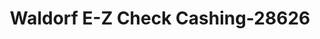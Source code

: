 ---
f_zip-code: 20603
f_state-code: MD
title: Waldorf E-Z Check Cashing-28626
f_phone: 301-885-2200
f_city-only: Waldorf
f_address: 3340 Crain Hwy Waldorf
f_location-unique-id: '28626'
slug: waldorf-e-z-check-cashing-28626
updated-on: '2024-05-30T13:46:58.046Z'
created-on: '2024-05-30T13:36:59.803Z'
published-on: '2024-05-30T13:54:32.469Z'
f_city-state: cms/city/waldorf-md.md
f_company: cms/company/waldorf-e-z-check-cashing.md
f_state: cms/state/maryland.md
layout: '[payday-loan].html'
tags: payday-loan
---